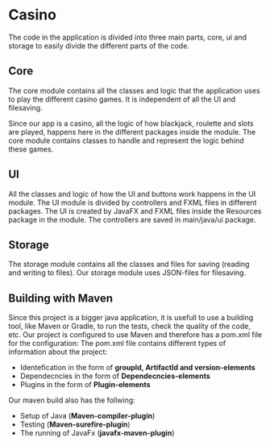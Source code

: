 # Casino
The code in the application is divided into three main parts, core, ui and storage to easily divide the different parts of the code.

## Core
The core module contains all the classes and logic that the application uses to play the different casino games. It is independent of all the UI and filesaving. 

Since our app is a casino, all the logic of how blackjack, roulette and slots are played, happens here in the different packages inside the module. The core module contains classes to handle and represent the logic behind these games.

## UI
All the classes and logic of how the UI and buttons work happens in the UI module. The UI module is divided by controllers and FXML files in different packages. The UI is created by JavaFX and FXML files inside the Resources package in the module.
The controllers are saved in main/java/ui package. 

## Storage
The storage module contains all the classes and files for saving (reading and writing to files). Our storage module uses JSON-files for filesaving.

## Building with Maven
Since this project is a bigger java application, it is usefull to use a building tool, like Maven or Gradle, to run the tests, check the quality of the code, etc. Our project is configured to use Maven and therefore has a pom.xml file for the configuration: 
The pom.xml file contains different types of information about the project:
- Identefication in the form of **groupId, ArtifactId and version-elements**
- Dependecncies in the form of **Dependecncies-elements**
- Plugins in the form of **Plugin-elements**

Our maven build also has the follwing:
- Setup of Java (**Maven-compiler-plugin**)
- Testing (**Maven-surefire-plugin**)
- The running of JavaFx (**javafx-maven-plugin**)


